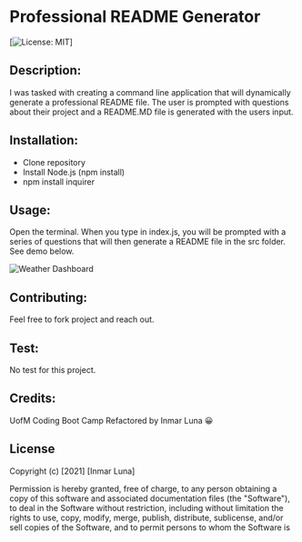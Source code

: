 # Professional README Generator
[![License: MIT](https://img.shields.io/badge/License-MIT-yellow.svg)]

## Description: 
I was tasked with creating a command line application that will dynamically generate a professional README file. The user is prompted with questions about their project and a README.MD file is generated with the users input.

## Installation:
* Clone repository
* Install Node.js (npm install)
* npm install inquirer

## Usage:
Open the terminal. When you type in index.js, you will be prompted with a series of questions that will then generate a README file in the src folder. See demo below.

![Weather Dashboard](https://user-images.githubusercontent.com/86627336/137847726-4a989139-f491-454d-80f9-e5211c72ecc2.gif)


## Contributing:
Feel free to fork project and reach out.

## Test:
No test for this project.

## Credits:
UofM Coding Boot Camp
Refactored by Inmar Luna :grinning:

## License 

Copyright (c) [2021] [Inmar Luna]

Permission is hereby granted, free of charge, to any person obtaining a copy
of this software and associated documentation files (the "Software"), to deal
in the Software without restriction, including without limitation the rights
to use, copy, modify, merge, publish, distribute, sublicense, and/or sell
copies of the Software, and to permit persons to whom the Software is
